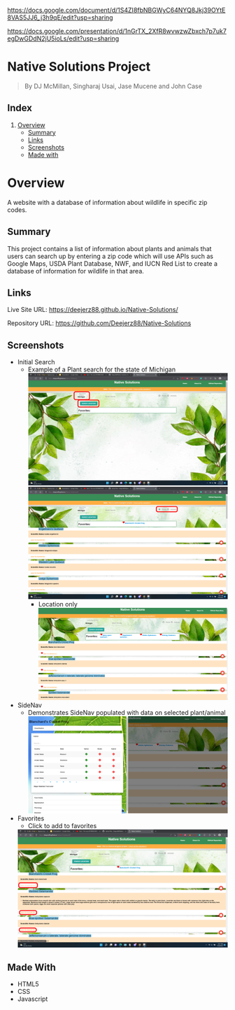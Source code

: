 https://docs.google.com/document/d/1S4ZI8fbNBGWyC64NYQ8Jkj39OYtE8VAS5JJ6_j3h9qE/edit?usp=sharing

https://docs.google.com/presentation/d/1nGrTX_2XfR8wvwzwZbxch7p7uk7egDwGDdN2jU5ioLs/edit?usp=sharing

# Native Solutions Project

> By DJ McMillan, Singharaj Usai, Jase Mucene and John Case

## Index

1. [Overview](#overview)
   - [Summary](#summary)
   - [Links](#links)
   - [Screenshots](#screenshots)
   - [Made with](#made-with)

# Overview

A website with a database of information about wildlife in specific zip codes.

## Summary

This project contains a list of information about plants and animals that users can search up by entering a zip code which will use APIs such as Google Maps, USDA Plant Database, NWF, and IUCN Red List to create a database of information for wildlife in that area.

## Links

Live Site URL: https://deejerz88.github.io/Native-Solutions/

Repository URL: https://github.com/Deejerz88/Native-Solutions

## Screenshots

- Initial Search
  - Example of a Plant search for the state of Michigan
    <img src="assets/images/1.png">
    <img src="assets/images/5.png">
    - Location only   
        <img src="assets/images/native-solutions.png">
- SideNav
  - Demonstrates SideNav populated with data on selected plant/animal
    <img src="assets/images/native-solutions-sidenav.png">
- Favorites
    - Click to add to favorites
    <img src="assets/images/4.png">

## Made With

- HTML5
- CSS
- Javascript
